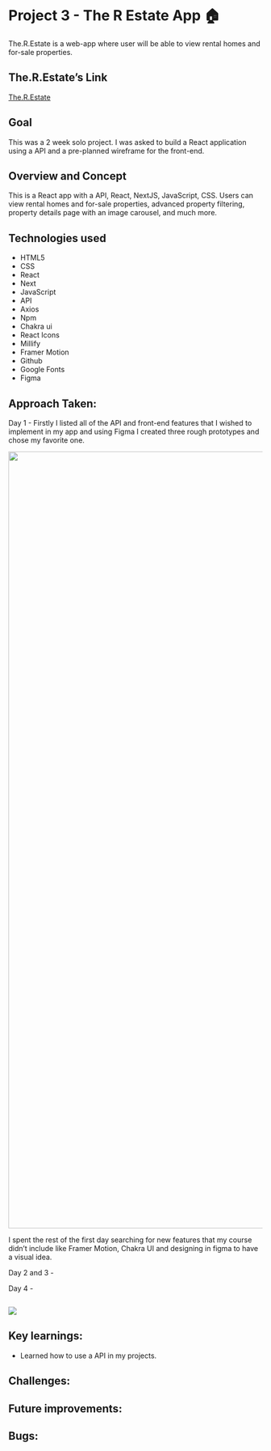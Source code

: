 # Project 3 - The R Estate App 🏠

The.R.Estate is a web-app where user will be able to view rental homes and for-sale properties.

## The.R.Estate’s Link

[The.R.Estate](https://)

## Goal

This was a 2 week solo project. I was asked to build a React application using a API and a pre-planned wireframe for the front-end.

## Overview and Concept

This is a React app with a API, React, NextJS, JavaScript, CSS. Users can view rental homes and for-sale properties, advanced property filtering, property details page with an image carousel, and much more.

## Technologies used

- HTML5
- CSS
- React
- Next
- JavaScript
- API
- Axios
- Npm
- Chakra ui
- React Icons
- Millify
- Framer Motion
- Github
- Google Fonts
- Figma

## Approach Taken:

Day 1 - Firstly I listed all of the API and front-end features that I wished to implement in my app and using Figma I created three rough prototypes and chose my favorite one.

<img width="1536" alt="" src="https://">

I spent the rest of the first day searching for new features that my course didn’t include like Framer Motion, Chakra UI and designing in figma to have a visual idea.

Day 2 and 3 -

Day 4 -

```

```

![](https://)

## Key learnings:

- Learned how to use a API in my projects.

## Challenges:

## Future improvements:

## Bugs:
